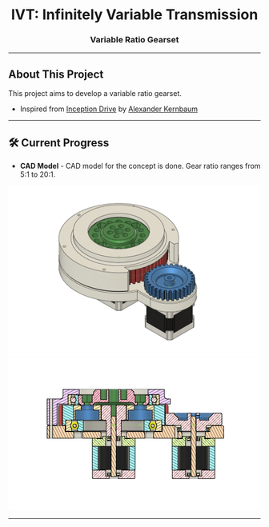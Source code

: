 <h1 align="center">IVT: Infinitely Variable Transmission</h1>
<h3 align="center">Variable Ratio Gearset</h3>

---

## About This Project

This project aims to develop a variable ratio gearset.

- Inspired from [Inception Drive](https://spectrum.ieee.org/inception-drive-a-compact-infinitely-variable-transmission-for-robotics)
  by [Alexander Kernbaum](https://www.linkedin.com/in/alexander-kernbaum-9997a628/)

---

## 🛠 Current Progress

- **CAD Model** - CAD model for the concept is done. Gear ratio ranges from 5:1 to 20:1.

![Isomeric view of IVT](https://github.com/AZarbade/infinitelyVariableTransmission_IVT/blob/master/references/images/ivt_full.png)
![Cross section view of IVT](https://github.com/AZarbade/infinitelyVariableTransmission_IVT/blob/master/references/images/ivt_cross-section.png)

---
